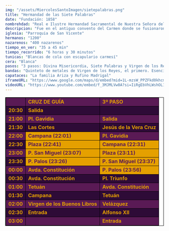 ```yaml
---
img: "/assets/MiercolesSantoImagen/sietepalabras.png"
title: "Hermandad de las Siete Palabras"
date: "Fundación: 1858"
nombrehdad: "Real e Ilustre Hermandad Sacramental de Nuestra Señora del Rosario, Ánimas Benditas del Purgatorio y Primitiva Archicofradía del Sagrado Corazón y Clavos de Jesús, Nuestro Padre Jesús de la Divina Misericordia, Santísimo Cristo de las Siete Palabras, María Santísima de los Remedios, Nuestra Señora de la Cabeza"
descripcion: "Fue en el antiguo convento del Carmen donde se fusionaron la Hermandad de gloria de la Cabeza y la de los Clavos y Siete Palabras, ambas existentes ya en el siglo XVI. De 1858 consta una reorganización, y de 1864 una salida en estación de penitencia. El traslado de la Hermandad de las Siete Palabras a la Parroquia de San Vicente se produce en 1868. En 1966 se acuerda la fusión con la Sacramental de dicho templo, fundada en 1511. El paso de palio sale por primera vez en 1958 y el del nazareno en 1977.El primer paso muestra a Jesús con la cruz a cuestas. En el segundo, Cristo crucificado pronuncia la Tercera Palabra. Testigos de la escena son la Virgen, San Juan y las Tres Marías. En el tercer paso, Dolorosa bajo palio."
iglesia: "Parroquia de San Vicente"
hermanos: "1200"
nazarenos: "400 nazarenos"
tiempo_en_ver: "35 a 45 min"
tiempo_recorrido: "6 horas y 30 minutos"
tunicas: "Blancas de cola con escapulario carmesí"
cera: "Blanca"
pasos: "3 pasos: Divina Misericordia, Siete Palabras y Virgen de los Remedios y Virgen de la Cabeza"
bandas: "Quinteto de metales de Virgen de los Reyes, el primero. Esencia, tras el misterio. El Carmen de Villalba del Alcor, tras el palio."
capataces: "La familia Ariza y Rufino Madrigal"
iframeURL: "https://www.google.com/maps/d/embed?mid=1L-mzsW_PPZFkd0khcmVX2Rnlp7f5_Q31&ehbc=2E312F"
videoURL: "https://www.youtube.com/embed/f_3MJMLVw0A?si=IiRgEbVhLWshOL1k"
---
```


<table class="recorrido" style="width: 100%; border-collapse: collapse; text-align: left; border: 1px solid black;">
  <tbody>
    <tr style="background-color: #5a1a55; color: #e5a000; font-weight: bold;">
      <td style="border: 1px solid black; text-align: center;"></td>
      <td style="border: 1px solid black;">CRUZ DE GUÍA</td>
      <td style="border: 1px solid black;">3º PASO</td>
    </tr>
    <tr style="background-color: #2e0b37; color: #e5a000; font-weight: bold;">
      <td style="border: 1px solid black; text-align: center;">20:30</td>
      <td style="border: 1px solid black;">Salida</td>
      <td style="border: 1px solid black;"></td>
    </tr>
    <tr style="background-color: #5a1a55; color: #e5a000; font-weight: bold;">
      <td style="border: 1px solid black; text-align: center;">21:00</td>
      <td style="border: 1px solid black;">Pl. Gavidia</td>
      <td style="border: 1px solid black;">Salida</td>
    </tr>
    <tr style="background-color: #2e0b37; color: #e5a000; font-weight: bold;">
      <td style="border: 1px solid black; text-align: center;">21:30</td>
      <td style="border: 1px solid black;">Las Cortes</td>
      <td style="border: 1px solid black;">Jesús de la Vera Cruz</td>
    </tr>
    <tr style="background-color: #5a1a55; color: #e5a000; font-weight: bold;">
      <td style="border: 1px solid black; text-align: center;">22:00</td>
      <td style="border: 1px solid black; background-color: #e5a000; color: #5a1a55;">Campana (22:01)</td>
      <td style="border: 1px solid black;">Pl. Gavidia</td>
    </tr>
    <tr style="background-color: #2e0b37; color: #e5a000; font-weight: bold;">
      <td style="border: 1px solid black; text-align: center;">22:30</td>
      <td style="border: 1px solid black; background-color: #e5a000; color: #5a1a55;">Plaza (22:41)</td>
      <td style="border: 1px solid black; background-color: #e5a000; color: #5a1a55;">Campana (22:31)</td>
    </tr>
    <tr style="background-color: #5a1a55; color: #e5a000; font-weight: bold;">
      <td style="border: 1px solid black; text-align: center;">23:00</td>
      <td style="border: 1px solid black; background-color: #e5a000; color: #5a1a55;">P. San Miguel (23:07)</td>
      <td style="border: 1px solid black; background-color: #e5a000; color: #5a1a55;">Plaza (23:11)</td>
    </tr>
    <tr style="background-color: #2e0b37; color: #e5a000; font-weight: bold;">
      <td style="border: 1px solid black; text-align: center;">23:30</td>
      <td style="border: 1px solid black; background-color: #e5a000; color: #5a1a55;">P. Palos (23:26)</td>
      <td style="border: 1px solid black; background-color: #e5a000; color: #5a1a55;">P. San Miguel (23:37)</td>
    </tr>
    <tr style="background-color: #5a1a55; color: #e5a000; font-weight: bold;">
      <td style="border: 1px solid black; text-align: center;">00:00</td>
      <td style="border: 1px solid black;">Avda. Constitución</td>
      <td style="border: 1px solid black; background-color: #e5a000; color: #5a1a55;">P. Palos (23:56)</td>
    </tr>
    <tr style="background-color: #2e0b37; color: #e5a000; font-weight: bold;">
      <td style="border: 1px solid black; text-align: center;">00:30</td>
      <td style="border: 1px solid black;">Avda. Constitución</td>
      <td style="border: 1px solid black;">Pl. Triunfo</td>
    </tr>
    <tr style="background-color: #5a1a55; color: #e5a000; font-weight: bold;">
      <td style="border: 1px solid black; text-align: center;">01:00</td>
      <td style="border: 1px solid black;">Tetuán</td>
      <td style="border: 1px solid black;">Avda. Constitución</td>
    </tr>
    <tr style="background-color: #2e0b37; color: #e5a000; font-weight: bold;">
      <td style="border: 1px solid black; text-align: center;">01:30</td>
      <td style="border: 1px solid black;">Campana</td>
      <td style="border: 1px solid black;">Tetuán</td>
    </tr>
    <tr style="background-color: #5a1a55; color: #e5a000; font-weight: bold;">
      <td style="border: 1px solid black; text-align: center;">02:00</td>
      <td style="border: 1px solid black;">Virgen de los Buenos Libros</td>
      <td style="border: 1px solid black;">Velázquez</td>
    </tr>
    <tr style="background-color: #2e0b37; color: #e5a000; font-weight: bold;">
      <td style="border: 1px solid black; text-align: center;">02:30</td>
      <td style="border: 1px solid black;">Entrada</td>
      <td style="border: 1px solid black;">Alfonso XII</td>
    </tr>
    <tr style="background-color: #5a1a55; color: #e5a000; font-weight: bold;">
      <td style="border: 1px solid black; text-align: center;">03:00</td>
      <td style="border: 1px solid black;"></td>
      <td style="border: 1px solid black;">Entrada</td>
    </tr>
  </tbody>
</table>